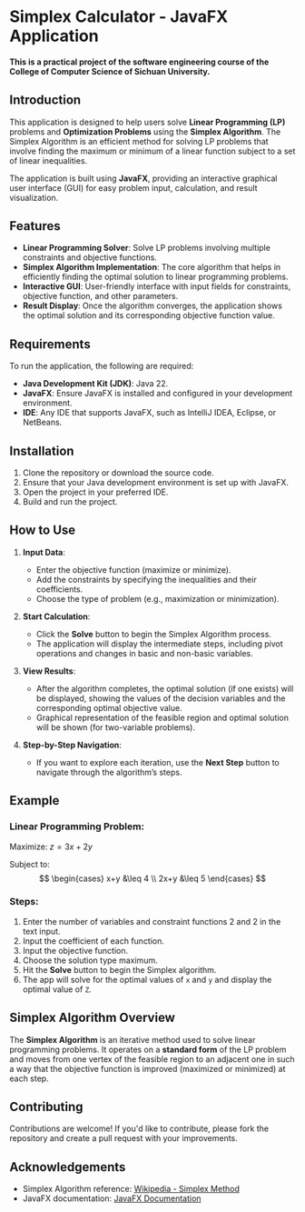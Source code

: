# Simplex Calculator - JavaFX Application
#### This is a practical project of the software engineering course of the College of Computer Science of Sichuan University.

## Introduction

This application is designed to help users solve **Linear Programming (LP)** problems and **Optimization Problems** using the **Simplex Algorithm**. The Simplex Algorithm is an efficient method for solving LP problems that involve finding the maximum or minimum of a linear function subject to a set of linear inequalities.

The application is built using **JavaFX**, providing an interactive graphical user interface (GUI) for easy problem input, calculation, and result visualization.

## Features

- **Linear Programming Solver**: Solve LP problems involving multiple constraints and objective functions.
- **Simplex Algorithm Implementation**: The core algorithm that helps in efficiently finding the optimal solution to linear programming problems.
- **Interactive GUI**: User-friendly interface with input fields for constraints, objective function, and other parameters.
- **Result Display**: Once the algorithm converges, the application shows the optimal solution and its corresponding objective function value.

## Requirements

To run the application, the following are required:
- **Java Development Kit (JDK)**: Java 22.
- **JavaFX**: Ensure JavaFX is installed and configured in your development environment.
- **IDE**: Any IDE that supports JavaFX, such as IntelliJ IDEA, Eclipse, or NetBeans.

## Installation

1. Clone the repository or download the source code.
2. Ensure that your Java development environment is set up with JavaFX.
3. Open the project in your preferred IDE.
4. Build and run the project.

## How to Use

1. **Input Data**:
    - Enter the objective function (maximize or minimize).
    - Add the constraints by specifying the inequalities and their coefficients.
    - Choose the type of problem (e.g., maximization or minimization).

2. **Start Calculation**:
    - Click the **Solve** button to begin the Simplex Algorithm process.
    - The application will display the intermediate steps, including pivot operations and changes in basic and non-basic variables.

3. **View Results**:
    - After the algorithm completes, the optimal solution (if one exists) will be displayed, showing the values of the decision variables and the corresponding optimal objective value.
    - Graphical representation of the feasible region and optimal solution will be shown (for two-variable problems).

4. **Step-by-Step Navigation**:
    - If you want to explore each iteration, use the **Next Step** button to navigate through the algorithm’s steps.

## Example

### Linear Programming Problem:
Maximize:
$z=3x+2y$

Subject to:
$$
\begin{cases}
x+y &\leq 4 \\
2x+y &\leq 5
\end{cases}
$$


### Steps:
1. Enter the number of variables and constraint functions 2 and 2 in the text input.
2. Input the coefficient of each function.
3. Input the objective function.
4. Choose the solution type maximum.
5. Hit the **Solve** button to begin the Simplex algorithm.
6. The app will solve for the optimal values of `x` and `y` and display the optimal value of `Z`.

## Simplex Algorithm Overview

The **Simplex Algorithm** is an iterative method used to solve linear programming problems. It operates on a **standard form** of the LP problem and moves from one vertex of the feasible region to an adjacent one in such a way that the objective function is improved (maximized or minimized) at each step.

## Contributing

Contributions are welcome! If you'd like to contribute, please fork the repository and create a pull request with your improvements.

## Acknowledgements

- Simplex Algorithm reference: [Wikipedia - Simplex Method](https://en.wikipedia.org/wiki/Simplex_algorithm)
- JavaFX documentation: [JavaFX Documentation](https://openjfx.io/)


